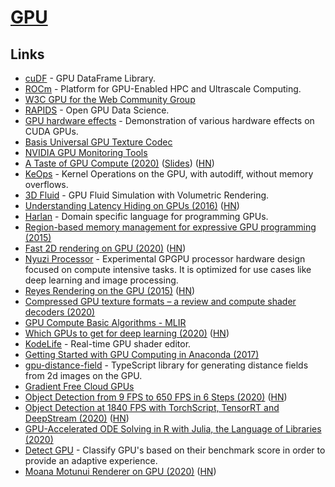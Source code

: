 # [GPU](https://en.wikipedia.org/wiki/Graphics_processing_unit)

## Links

- [cuDF](https://github.com/rapidsai/cudf) - GPU DataFrame Library.
- [ROCm](https://rocm.github.io/tensorflow.html) - Platform for GPU-Enabled HPC and Ultrascale Computing.
- [W3C GPU for the Web Community Group](https://github.com/gpuweb/gpuweb)
- [RAPIDS](https://rapids.ai/) - Open GPU Data Science.
- [GPU hardware effects](https://github.com/Kobzol/hardware-effects-gpu) - Demonstration of various hardware effects on CUDA GPUs.
- [Basis Universal GPU Texture Codec](https://github.com/BinomialLLC/basis_universal)
- [NVIDIA GPU Monitoring Tools](https://github.com/NVIDIA/gpu-monitoring-tools)
- [A Taste of GPU Compute (2020)](https://www.youtube.com/watch?v=eqkAaplKBc4) ([Slides](https://docs.google.com/presentation/d/1FRH81IW9RffkJjm6ILFZ7raCgFAUPXYYFXfiyKmhkx8/edit)) ([HN](https://news.ycombinator.com/item?id=22880502))
- [KeOps](https://github.com/getkeops/keops) - Kernel Operations on the GPU, with autodiff, without memory overflows.
- [3D Fluid](https://github.com/PWhiddy/Fat-Clouds) - GPU Fluid Simulation with Volumetric Rendering.
- [Understanding Latency Hiding on GPUs (2016)](https://www2.eecs.berkeley.edu/Pubs/TechRpts/2016/EECS-2016-143.pdf) ([HN](https://news.ycombinator.com/item?id=23379709))
- [Harlan](https://github.com/eholk/harlan) - Domain specific language for programming GPUs.
- [Region-based memory management for expressive GPU programming (2015)](https://blog.theincredibleholk.org/papers/dissertation.pdf)
- [Fast 2D rendering on GPU (2020)](https://raphlinus.github.io/rust/graphics/gpu/2020/06/13/fast-2d-rendering.html) ([HN](https://news.ycombinator.com/item?id=23512897))
- [Nyuzi Processor](https://github.com/jbush001/NyuziProcessor) - Experimental GPGPU processor hardware design focused on compute intensive tasks. It is optimized for use cases like deep learning and image processing.
- [Reyes Rendering on the GPU (2015)](https://markussteinberger.net/papers/GPUReyes.pdf) ([HN](https://news.ycombinator.com/item?id=23572626))
- [Compressed GPU texture formats – a review and compute shader decoders (2020)](https://themaister.net/blog/2020/08/12/compressed-gpu-texture-formats-a-review-and-compute-shader-decoders-part-1/)
- [GPU Compute Basic Algorithms - MLIR](https://llvm.discourse.group/t/gpu-compute-basic-algorithms/1281)
- [Which GPUs to get for deep learning (2020)](https://timdettmers.com/2020/09/07/which-gpu-for-deep-learning/) ([HN](https://news.ycombinator.com/item?id=24400603))
- [KodeLife](https://hexler.net/products/kodelife) - Real-time GPU shader editor.
- [Getting Started with GPU Computing in Anaconda (2017)](https://www.anaconda.com/blog/getting-started-with-gpu-computing-in-anaconda)
- [gpu-distance-field](https://github.com/ryankaplan/gpu-distance-field) - TypeScript library for generating distance fields from 2d images on the GPU.
- [Gradient Free Cloud GPUs](https://gradient.paperspace.com/free-gpu)
- [Object Detection from 9 FPS to 650 FPS in 6 Steps (2020)](https://paulbridger.com/posts/video_analytics_pipeline_tuning/) ([HN](https://news.ycombinator.com/item?id=24738835))
- [Object Detection at 1840 FPS with TorchScript, TensorRT and DeepStream (2020)](https://paulbridger.com/posts/video-analytics-deepstream-pipeline/) ([HN](https://news.ycombinator.com/item?id=24817173))
- [GPU-Accelerated ODE Solving in R with Julia, the Language of Libraries (2020)](http://www.stochasticlifestyle.com/gpu-accelerated-ode-solving-in-r-with-julia-the-language-of-libraries/)
- [Detect GPU](https://github.com/TimvanScherpenzeel/detect-gpu) - Classify GPU's based on their benchmark score in order to provide an adaptive experience.
- [Moana Motunui Renderer on GPU (2020)](https://www.render-blog.com/2020/10/03/gpu-motunui/) ([HN](https://news.ycombinator.com/item?id=24833218))
